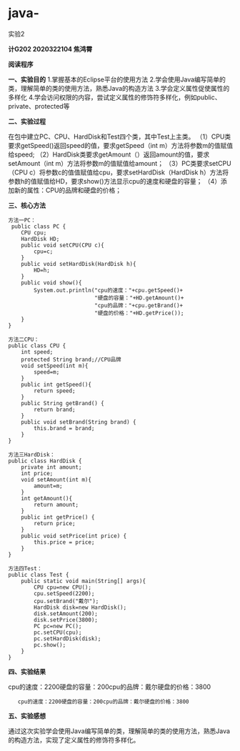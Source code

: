# java-
实验2

**计G202  2020322104  焦鸿霄**

**阅读程序**

**一、实验目的**
1.掌握基本的Eclipse平台的使用方法
2.学会使用Java编写简单的类，理解简单的类的使用方法，熟悉Java的构造方法
3.学会定义属性促使属性的多样化
4.学会访问权限的内容，尝试定义属性的修饰符多样化，例如public、private、protected等

**二、实验过程**

在包中建立PC、CPU、HardDisk和Test四个类，其中Test上主类。
（1）CPU类要求getSpeed()返回speed的值，要求getSpeed（int m）方法将参数m的值赋值给speed;
（2）HardDisk类要求getAmount（）返回amount的值，要求setAmount（int m）方法将参数m的值赋值给amount；
（3）PC类要求setCPU（CPU c）将参数c的值值赋值给cpu，要求setHardDisk（HardDisk h）方法将参数h的值赋值给HD，要求show()方法显示cpu的速度和硬盘的容量；
（4）添加新的属性：CPU的品牌和硬盘的价格；

**三、核心方法**
```
方法一PC：
 public class PC {
	CPU cpu;
	HardDisk HD;
	public void setCPU(CPU c){
		cpu=c;
	}
	public void setHardDisk(HardDisk h){
		HD=h;
	}
	public void show(){
		System.out.println("cpu的速度："+cpu.getSpeed()+
				           "硬盘的容量："+HD.getAmount()+
				           "cpu的品牌："+cpu.getBrand()+
				           "硬盘的价格："+HD.getPrice());
	}
}
```

```
方法二CPU：
public class CPU {
	int speed;
	protected String brand;//CPU品牌
	void setSpeed(int m){
		speed=m;
	}
	public int getSpeed(){
		return speed;
	}
	public String getBrand() {
		return brand;
	}
	public void setBrand(String brand) {
		this.brand = brand;
	}
}
```

```
方法三HardDisk：
public class HardDisk {
	private int amount;
	int price;
	void setAmount(int m){
		amount=m;
	}
	int getAmount(){
		return amount;
	}
	public int getPrice() {
		return price;
	}
	public void setPrice(int price) {
		this.price = price;
	}
}
```

```
方法四Test：
public class Test {
	public static void main(String[] args){
		CPU cpu=new CPU();
		cpu.setSpeed(2200);
		cpu.setBrand("戴尔");
		HardDisk disk=new HardDisk();
		disk.setAmount(200);
		disk.setPrice(3800);
		PC pc=new PC();
		pc.setCPU(cpu);
		pc.setHardDisk(disk);
		pc.show();
	}
}
```

**四、实验结果**

  cpu的速度：2200硬盘的容量：200cpu的品牌：戴尔硬盘的价格：3800
```
   cpu的速度：2200硬盘的容量：200cpu的品牌：戴尔硬盘的价格：3800
```

**五、实验感想**

通过这次实验学会使用Java编写简单的类，理解简单的类的使用方法，熟悉Java的构造方法，实现了定义属性的修饰符多样化。
